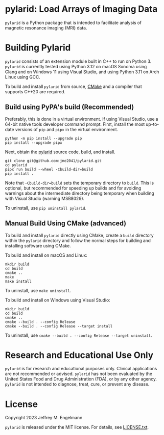 # pylarid: Load Arrays of Imaging Data

`pylarid` is a Python package that is intended to facilitate analysis of
magnetic resonance imaging (MRI) data.

# Building Pylarid

`pylarid` consists of an extension module built in C++ to run on Python 3.
`pylarid` is currently tested using Python 3.12 on macOS Sonoma using Clang
and on Windows 11 using Visual Studio, and using Python 3.11 on Arch Linux
using GCC.

To build and install `pylarid` from source, [CMake](https://cmake.org) and a
compiler that supports C++20 are required.

## Build using PyPA's build (Recommended)

Preferably, this is done in a virtual environment. If using Visual Studio, use
a 64-bit native tools developer command prompt. First, install the most
up-to-date versions of `pip` and `pipx` in the virtual environment.

```
python -m pip install --upgrade pip
pip install --upgrade pipx
```

Next, obtain the [pylarid](https://github.com/jme2041/pylarid.git) source code,
build, and install.

```
git clone git@github.com:jme2041/pylarid.git
cd pylarid
pipx run build --wheel -Cbuild-dir=build
pip install .
```

Note that `-Cbuild-dir=build` sets the temporary directory to `build`. This is
optional, but recommended for speeding up builds and for avoiding warnings
about the intermediate directory being temporary when building with Visual
Studio (warning MSB8029).

To uninstall, use `pip uninstall pylarid`.

## Manual Build Using CMake (advanced)

To build and install `pylarid` directly using CMake, create a `build` directory
within the `pylarid` directory and follow the normal steps for building and
installing software using CMake.

To build and install on macOS and Linux:

```
mkdir build
cd build
cmake ..
make
make install
```

To uninstall, use `make uninstall`.

To build and install on Windows using Visual Studio:

```
mkdir build
cd build
cmake ..
cmake --build . --config Release
cmake --build . --config Release --target install
```

To uninstall, use `cmake --build . --config Release --target uninstall`.

# Research and Educational Use Only

`pylarid` is for research and educational purposes only. Clinical applications
are not recommended or advised. `pylarid` has not been evaluated by the United
States Food and Drug Administration (FDA), or by any other agency. `pylarid` is
not intended to diagnose, treat, cure, or prevent any disease.

# License

Copyright 2023 Jeffrey M. Engelmann

`pylarid` is released under the MIT license. For details, see
[LICENSE.txt](LICENSE.txt).
